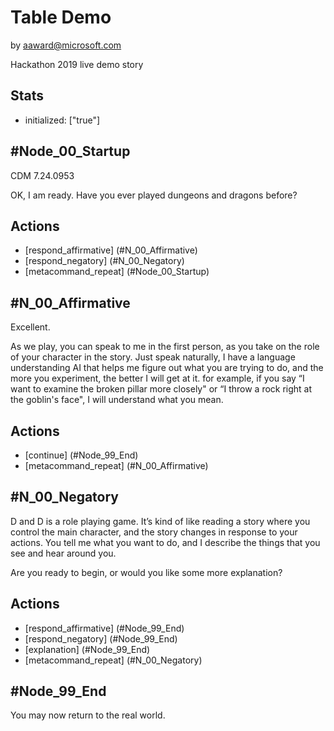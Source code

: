 # Table Demo
by aaward@microsoft.com

Hackathon 2019 live demo story


## Stats
* initialized: ["true"]


## #Node_00_Startup

  CDM 7.24.0953

  OK, I am ready. Have you ever played dungeons and dragons before?

## Actions
  * [respond_affirmative] (#N_00_Affirmative)
  * [respond_negatory]    (#N_00_Negatory)
  * [metacommand_repeat]  (#Node_00_Startup)


## #N_00_Affirmative

  Excellent.

  As we play, you can speak to me in the first person, as you take on the role of your character in the story. Just speak naturally, I have a language understanding AI that helps me figure out what you are trying to do, and the more you experiment, the better I will get at it. for example, if you say “I want to examine the broken pillar more closely" or “I throw a rock right at the goblin's face", I will understand what you mean.

## Actions
  * [continue]            (#Node_99_End)
  * [metacommand_repeat]  (#N_00_Affirmative)

  
## #N_00_Negatory

  D and D is a role playing game. It’s kind of like reading a story where you control the main character, and the story changes in response to your actions. You tell me what you want to do, and I describe the things that you see and hear around you.

  Are you ready to begin, or would you like some more explanation?

## Actions
  * [respond_affirmative] (#Node_99_End)
  * [respond_negatory]    (#Node_99_End)
  * [explanation]         (#Node_99_End)
  * [metacommand_repeat]  (#N_00_Negatory)

  
## #Node_99_End

  You may now return to the real world.
